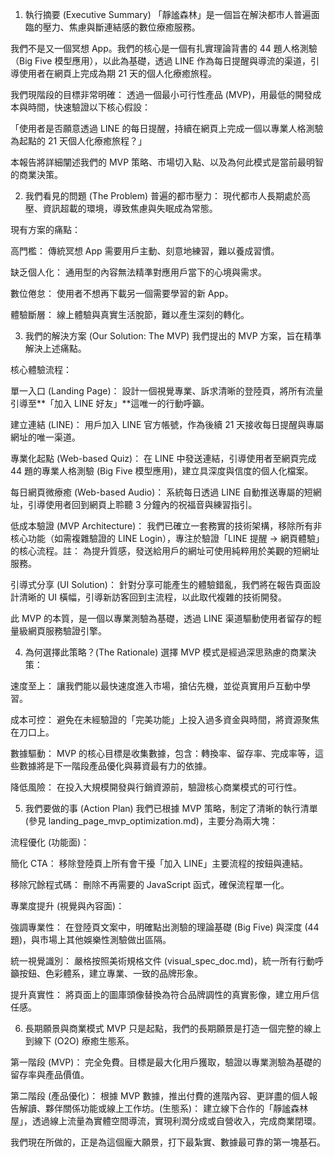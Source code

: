 1. 執行摘要 (Executive Summary)
「靜謐森林」是一個旨在解決都市人普遍面臨的壓力、焦慮與斷連結感的數位療癒服務。

我們不是又一個冥想 App。我們的核心是一個有扎實理論背書的 44 題人格測驗（Big Five 模型應用），以此為基礎，透過 LINE 作為每日提醒與導流的渠道，引導使用者在網頁上完成為期 21 天的個人化療癒旅程。

我們現階段的目標非常明確： 透過一個最小可行性產品 (MVP)，用最低的開發成本與時間，快速驗證以下核心假設：

「使用者是否願意透過 LINE 的每日提醒，持續在網頁上完成一個以專業人格測驗為起點的 21 天個人化療癒旅程？」

本報告將詳細闡述我們的 MVP 策略、市場切入點、以及為何此模式是當前最明智的商業決策。

2. 我們看見的問題 (The Problem)
普遍的都市壓力： 現代都市人長期處於高壓、資訊超載的環境，導致焦慮與失眠成為常態。

現有方案的痛點：

高門檻： 傳統冥想 App 需要用戶主動、刻意地練習，難以養成習慣。

缺乏個人化： 通用型的內容無法精準對應用戶當下的心境與需求。

數位倦怠： 使用者不想再下載另一個需要學習的新 App。

體驗斷層： 線上體驗與真實生活脫節，難以產生深刻的轉化。

3. 我們的解決方案 (Our Solution: The MVP)
我們提出的 MVP 方案，旨在精準解決上述痛點。

核心體驗流程：

單一入口 (Landing Page)： 設計一個視覺專業、訴求清晰的登陸頁，將所有流量引導至**「加入 LINE 好友」**這唯一的行動呼籲。

建立連結 (LINE)： 用戶加入 LINE 官方帳號，作為後續 21 天接收每日提醒與專屬網址的唯一渠道。

專業化起點 (Web-based Quiz)： 在 LINE 中發送連結，引導使用者至網頁完成 44 題的專業人格測驗 (Big Five 模型應用)，建立具深度與信度的個人化檔案。

每日網頁微療癒 (Web-based Audio)： 系統每日透過 LINE 自動推送專屬的短網址，引導使用者回到網頁上聆聽 3 分鐘內的祝福音與練習指引。

低成本驗證 (MVP Architecture)： 我們已確立一套務實的技術架構，移除所有非核心功能（如需複雜驗證的 LINE Login），專注於驗證「LINE 提醒 -> 網頁體驗」的核心流程。註： 為提升質感，發送給用戶的網址可使用純粹用於美觀的短網址服務。

引導式分享 (UI Solution)： 針對分享可能產生的體驗錯亂，我們將在報告頁面設計清晰的 UI 橫幅，引導新訪客回到主流程，以此取代複雜的技術開發。

此 MVP 的本質，是一個以專業測驗為基礎，透過 LINE 渠道驅動使用者留存的輕量級網頁服務驗證引擎。

4. 為何選擇此策略？(The Rationale)
選擇 MVP 模式是經過深思熟慮的商業決策：

速度至上： 讓我們能以最快速度進入市場，搶佔先機，並從真實用戶互動中學習。

成本可控： 避免在未經驗證的「完美功能」上投入過多資金與時間，將資源聚焦在刀口上。

數據驅動： MVP 的核心目標是收集數據，包含：轉換率、留存率、完成率等，這些數據將是下一階段產品優化與募資最有力的依據。

降低風險： 在投入大規模開發與行銷資源前，驗證核心商業模式的可行性。

5. 我們要做的事 (Action Plan)
我們已根據 MVP 策略，制定了清晰的執行清單 (參見 landing_page_mvp_optimization.md)，主要分為兩大塊：

流程優化 (功能面)：

簡化 CTA： 移除登陸頁上所有會干擾「加入 LINE」主要流程的按鈕與連結。

移除冗餘程式碼： 刪除不再需要的 JavaScript 函式，確保流程單一化。

專業度提升 (視覺與內容面)：

強調專業性： 在登陸頁文案中，明確點出測驗的理論基礎 (Big Five) 與深度 (44題)，與市場上其他娛樂性測驗做出區隔。

統一視覺識別： 嚴格按照美術規格文件 (visual_spec_doc.md)，統一所有行動呼籲按鈕、色彩體系，建立專業、一致的品牌形象。

提升真實性： 將頁面上的圖庫頭像替換為符合品牌調性的真實影像，建立用戶信任感。

6. 長期願景與商業模式
MVP 只是起點，我們的長期願景是打造一個完整的線上到線下 (O2O) 療癒生態系。

第一階段 (MVP)： 完全免費。目標是最大化用戶獲取，驗證以專業測驗為基礎的留存率與產品價值。

第二階段 (產品優化)： 根據 MVP 數據，推出付費的進階內容、更詳盡的個人報告解讀、夥伴關係功能或線上工作坊。(生態系)： 建立線下合作的「靜謐森林屋」，透過線上流量為實體空間導流，實現利潤分成或自營收入，完成商業閉環。

我們現在所做的，正是為這個龐大願景，打下最紮實、數據最可靠的第一塊基石。